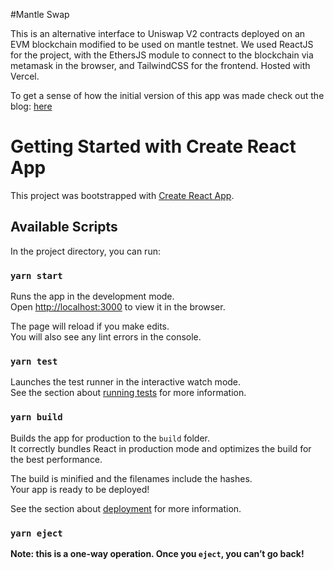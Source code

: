 #Mantle Swap

This is an alternative interface to Uniswap V2 contracts deployed on an EVM blockchain modified to be used on mantle testnet. We used ReactJS for the project, with the EthersJS module to connect to the blockchain via metamask in the browser, and TailwindCSS for the frontend. Hosted with Vercel.

To get a sense of how the initial version of this app was made check out the blog:
[here](https://medium.com/clearmatics/how-i-made-a-uniswap-interface-from-scratch-b51e1027ca87)

# Getting Started with Create React App

This project was bootstrapped with [Create React App](https://github.com/facebook/create-react-app).

## Available Scripts

In the project directory, you can run:

### `yarn start`

Runs the app in the development mode.\
Open [http://localhost:3000](http://localhost:3000) to view it in the browser.

The page will reload if you make edits.\
You will also see any lint errors in the console.

### `yarn test`

Launches the test runner in the interactive watch mode.\
See the section about [running tests](https://facebook.github.io/create-react-app/docs/running-tests) for more information.

### `yarn build`

Builds the app for production to the `build` folder.\
It correctly bundles React in production mode and optimizes the build for the best performance.

The build is minified and the filenames include the hashes.\
Your app is ready to be deployed!

See the section about [deployment](https://facebook.github.io/create-react-app/docs/deployment) for more information.

### `yarn eject`

**Note: this is a one-way operation. Once you `eject`, you can’t go back!**
